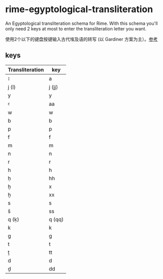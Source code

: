 # rime-egyptological-transliteration

An Egyptological transliteration schema for Rime. With this schema you'll only need 2 keys at most to enter the transliteration letter you want.

使用2个以下的键盘按键输入古代埃及语的转写 (以 Gardiner 方案为主）。[参考](https://en.wikipedia.org/wiki/Transliteration_of_Ancient_Egyptian)

## keys

| Transliteration | key    |
|-----------------|--------|
| ꜣ               | a      |
| j (ı͗)           | j (jj) |
| y               | y      |
| ꜥ               | aa     |
| w               | w      |
| b               | b      |
| p               | p      |
| f               | f      |
| m               | m      |
| n               | n      |
| r               | r      |
| h               | h      |
| ḥ               | hh     |
| ḫ               | x      |
| ẖ               | xx     |
| s               | s      |
| š               | ss     |
| q (ḳ)           | q (qq) |
| k               | k      |
| g               | g      |
| t               | t      |
| ṯ               | tt     |
| d               | d      |
| ḏ               | dd     |
